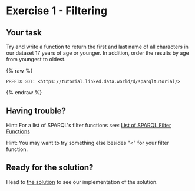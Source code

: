 # Exercise 1 - Filtering
## Your task

Try and write a function to return the first and last name of all characters in our dataset 17 years of age or younger. In addition, order the results by age from youngest to oldest.

{% raw  %}
~~~~
PREFIX GOT: <https://tutorial.linked.data.world/d/sparqltutorial/>
~~~~
{% endraw  %}

## Having trouble?

Hint: For a list of SPARQL's filter functions see: [List of SPARQL Filter Functions](./list_of_sparql_filter_functions.md)

Hint: You may want to try something else besides "<" for your filter function.

## Ready for the solution?
Head to [the solution](./exercise_FYD_1_solution.md) to see our implementation of the solution.
